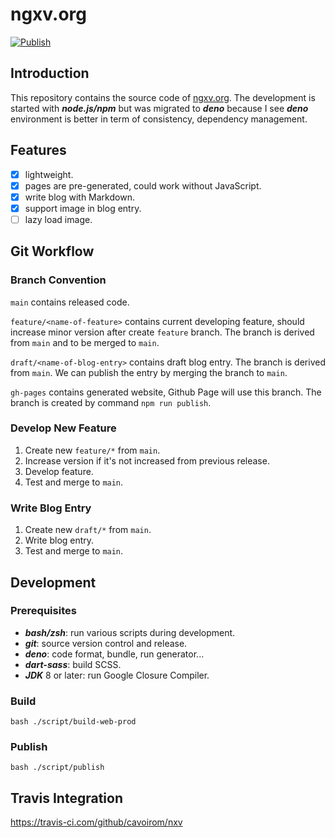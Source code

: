 # ngxv.org

[![Publish](https://travis-ci.com/cavoirom/nxv.svg?branch=main "Publish")](https://travis-ci.com/cavoirom/nxv)

## Introduction

This repository contains the source code of [ngxv.org](https://ngxv.org). The
development is started with _**node.js/npm**_ but was migrated to _**deno**_
because I see _**deno**_ environment is better in term of consistency,
dependency management.

## Features

- [x] lightweight.
- [x] pages are pre-generated, could work without JavaScript.
- [x] write blog with Markdown.
- [x] support image in blog entry.
- [ ] lazy load image.

## Git Workflow

### Branch Convention

`main` contains released code.

`feature/<name-of-feature>` contains current developing feature, should increase
minor version after create `feature` branch. The branch is derived from `main`
and to be merged to `main`.

`draft/<name-of-blog-entry>` contains draft blog entry. The branch is derived
from `main`. We can publish the entry by merging the branch to `main`.

`gh-pages` contains generated website, Github Page will use this branch. The
branch is created by command `npm run publish`.

### Develop New Feature

1. Create new `feature/*` from `main`.
2. Increase version if it's not increased from previous release.
3. Develop feature.
4. Test and merge to `main`.

### Write Blog Entry

1. Create new `draft/*` from `main`.
2. Write blog entry.
3. Test and merge to `main`.

## Development

### Prerequisites

- _**bash/zsh**_: run various scripts during development.
- _**git**_: source version control and release.
- _**deno**_: code format, bundle, run generator...
- _**dart-sass**_: build SCSS.
- _**JDK**_ 8 or later: run Google Closure Compiler.

### Build

```
bash ./script/build-web-prod
```

### Publish

```
bash ./script/publish
```

## Travis Integration

<https://travis-ci.com/github/cavoirom/nxv>
